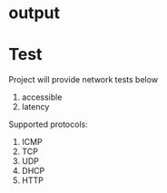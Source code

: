 # output

# Test
Project will provide network tests below
1. accessible
2. latency

Supported protocols:
1. ICMP
2. TCP
3. UDP
4. DHCP
5. HTTP
